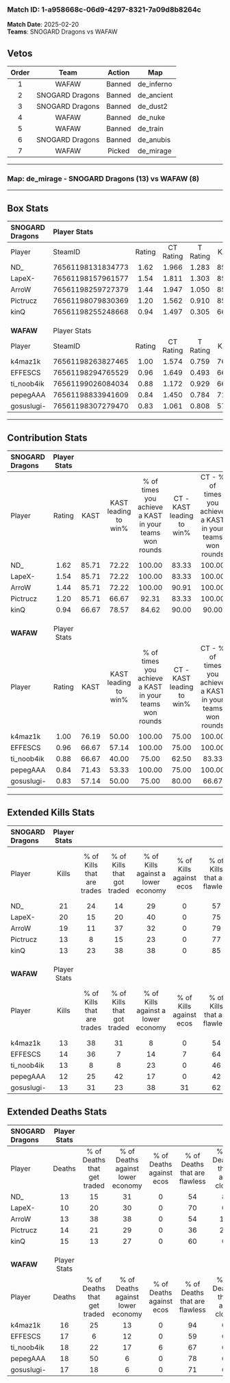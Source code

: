 ### Match ID: 1-a958668c-06d9-4297-8321-7a09d8b8264c  
**Match Date**: 2025-02-20  
**Teams**: SNOGARD Dragons vs WAFAW  

## Vetos  

| Order | Team | Action | Map |
| :---: | :--: | :----: | --- |
| 1 | WAFAW | Banned | de_inferno |
| 2 | SNOGARD Dragons | Banned | de_ancient |
| 3 | SNOGARD Dragons | Banned | de_dust2 |
| 4 | WAFAW | Banned | de_nuke |
| 5 | WAFAW | Banned | de_train |
| 6 | SNOGARD Dragons | Banned | de_anubis |
| 7 | WAFAW | Picked | de_mirage |

---  

### **Map**: de_mirage - SNOGARD Dragons (13) vs WAFAW (8)  
---  

## Box Stats  

| **SNOGARD Dragons** | Player Stats      |        |           |          |       |       |       |         |        |      |     |
| :- | :- | :-: | :-: | :-: | :-: | :-: | :-: | :-: | :-: | :-: | :-: |
| Player              | SteamID           | Rating | CT Rating | T Rating | KAST  |  ADR  | Kills | Assists | Deaths | K/D  | HS% |
| ND_                 | 76561198131834773 |  1.62  |   1.966   |  1.283   | 85.71 | 109.0 |  21   |   11    |   13   | 1.62 | 66  |
| LapeX-              | 76561198157961577 |  1.54  |   1.811   |  1.303   | 85.71 | 85.0  |  20   |    3    |   10   | 2.00 | 20  |
| ArroW               | 76561198259727379 |  1.44  |   1.947   |  1.050   | 85.71 | 83.5  |  19   |    6    |   13   | 1.46 | 68  |
| Pictrucz            | 76561198079830369 |  1.20  |   1.562   |  0.910   | 85.71 | 90.8  |  13   |   10    |   14   | 0.93 | 30  |
| kinQ                | 76561198255248668 |  0.94  |   1.497   |  0.305   | 66.67 | 68.3  |  13   |    3    |   15   | 0.87 | 23  |
|                     |                   |        |           |          |       |       |       |         |        |      |     |
|                     |                   |        |           |          |       |       |       |         |        |      |     |
|                     |                   |        |           |          |       |       |       |         |        |      |     |
| **WAFAW**           | Player Stats      |        |           |          |       |       |       |         |        |      |     |
| Player              | SteamID           | Rating | CT Rating | T Rating | KAST  |  ADR  | Kills | Assists | Deaths | K/D  | HS% |
| k4maz1k             | 76561198263827465 |  1.00  |   1.574   |  0.759   | 76.19 | 68.4  |  13   |    8    |   16   | 0.81 | 46  |
| EFFESCS             | 76561198294765529 |  0.96  |   1.649   |  0.493   | 66.67 | 73.7  |  14   |    7    |   17   | 0.82 | 50  |
| ti_noob4ik          | 76561199026084034 |  0.88  |   1.172   |  0.929   | 66.67 | 72.2  |  13   |    4    |   18   | 0.72 | 53  |
| pepegAAA            | 76561198833941609 |  0.84  |   1.450   |  0.784   | 71.43 | 60.7  |  12   |    5    |   18   | 0.67 | 83  |
| gosuslugi-          | 76561198307279470 |  0.83  |   1.061   |  0.808   | 57.14 | 74.5  |  13   |    2    |   17   | 0.76 | 15  |
---  

## Contribution Stats  

| **SNOGARD Dragons** | Player Stats |       |                      |                                                        |                           |                                                             |                          |                                                            |
| :- | :-: | :-: | :-: | :-: | :-: | :-: | :-: | :-: |
| Player              |    Rating    | KAST  | KAST leading to win% | % of times you achieve a KAST in your teams won rounds | CT - KAST leading to win% | CT - % of times you achieve a KAST in your teams won rounds | T - KAST leading to win% | T - % of times you achieve a KAST in your teams won rounds |
| ND_                 |     1.62     | 85.71 |        72.22         |                         100.00                         |           83.33           |                           100.00                            |          50.00           |                           100.00                           |
| LapeX-              |     1.54     | 85.71 |        72.22         |                         100.00                         |           83.33           |                           100.00                            |          50.00           |                           100.00                           |
| ArroW               |     1.44     | 85.71 |        72.22         |                         100.00                         |           90.91           |                           100.00                            |          42.86           |                           100.00                           |
| Pictrucz            |     1.20     | 85.71 |        66.67         |                         92.31                          |           83.33           |                           100.00                            |          33.33           |                           66.67                            |
| kinQ                |     0.94     | 66.67 |        78.57         |                         84.62                          |           90.00           |                            90.00                            |          50.00           |                           66.67                            |
|                     |              |       |                      |                                                        |                           |                                                             |                          |                                                            |
|                     |              |       |                      |                                                        |                           |                                                             |                          |                                                            |
|                     |              |       |                      |                                                        |                           |                                                             |                          |                                                            |
| **WAFAW**           | Player Stats |       |                      |                                                        |                           |                                                             |                          |                                                            |
| Player              |    Rating    | KAST  | KAST leading to win% | % of times you achieve a KAST in your teams won rounds | CT - KAST leading to win% | CT - % of times you achieve a KAST in your teams won rounds | T - KAST leading to win% | T - % of times you achieve a KAST in your teams won rounds |
| k4maz1k             |     1.00     | 76.19 |        50.00         |                         100.00                         |           75.00           |                           100.00                            |          25.00           |                           100.00                           |
| EFFESCS             |     0.96     | 66.67 |        57.14         |                         100.00                         |           75.00           |                           100.00                            |          33.33           |                           100.00                           |
| ti_noob4ik          |     0.88     | 66.67 |        40.00         |                         75.00                          |           62.50           |                            83.33                            |          14.29           |                           50.00                            |
| pepegAAA            |     0.84     | 71.43 |        53.33         |                         100.00                         |           75.00           |                           100.00                            |          28.57           |                           100.00                           |
| gosuslugi-          |     0.83     | 57.14 |        50.00         |                         75.00                          |           80.00           |                            66.67                            |          28.57           |                           100.00                           |
---  

## Extended Kills Stats  

| **SNOGARD Dragons** | Player Stats |                            |                            |                                    |                         |                              |                                 |                                       |                    |           |
| :- | :-: | :-: | :-: | :-: | :-: | :-: | :-: | :-: | :-: | :-: |
| Player              |    Kills     | % of Kills that are trades | % of Kills that got traded | % of Kills against a lower economy | % of Kills against ecos | % of Kills that are flawless | % of Kills that are close duels | % of Kills that are assisted by flash | Pistol Round Kills | AWP Kills |
| ND_                 |      21      |             24             |             14             |                 29                 |            0            |              57              |                5                |                  10                   |         0          |     1     |
| LapeX-              |      20      |             15             |             20             |                 40                 |            0            |              75              |                0                |                  10                   |         11         |     1     |
| ArroW               |      19      |             11             |             37             |                 32                 |            0            |              79              |                5                |                   5                   |         0          |     2     |
| Pictrucz            |      13      |             8              |             15             |                 23                 |            0            |              77              |                8                |                   8                   |         0          |     2     |
| kinQ                |      13      |             23             |             38             |                 38                 |            0            |              85              |                8                |                   8                   |         0          |     0     |
|                     |              |                            |                            |                                    |                         |                              |                                 |                                       |                    |           |
|                     |              |                            |                            |                                    |                         |                              |                                 |                                       |                    |           |
|                     |              |                            |                            |                                    |                         |                              |                                 |                                       |                    |           |
| **WAFAW**           | Player Stats |                            |                            |                                    |                         |                              |                                 |                                       |                    |           |
| Player              |    Kills     | % of Kills that are trades | % of Kills that got traded | % of Kills against a lower economy | % of Kills against ecos | % of Kills that are flawless | % of Kills that are close duels | % of Kills that are assisted by flash | Pistol Round Kills | AWP Kills |
| k4maz1k             |      13      |             38             |             31             |                 8                  |            0            |              54              |                8                |                   0                   |         0          |     0     |
| EFFESCS             |      14      |             36             |             7              |                 14                 |            7            |              64              |                0                |                   0                   |         1          |     2     |
| ti_noob4ik          |      13      |             8              |             8              |                 23                 |            0            |              46              |               23                |                   8                   |         4          |     0     |
| pepegAAA            |      12      |             25             |             42             |                 17                 |            0            |              42              |               17                |                   0                   |         0          |     3     |
| gosuslugi-          |      13      |             31             |             23             |                 38                 |           31            |              62              |                8                |                   0                   |         2          |     0     |
## Extended Deaths Stats  

| **SNOGARD Dragons** | Player Stats |                             |                                   |                          |                               |                            |                           |               |
| :- | :-: | :-: | :-: | :-: | :-: | :-: | :-: | :-: |
| Player              |    Deaths    | % of Deaths that get traded | % of Deaths against lower economy | % of Deaths against ecos | % of Deaths that are flawless | % of Deaths that are close | % of Deaths while blinded | Deaths to AWP |
| ND_                 |      13      |             15              |                31                 |            0             |              54               |             8              |             0             |       2       |
| LapeX-              |      10      |             20              |                30                 |            0             |              70               |             0              |             0             |       1       |
| ArroW               |      13      |             38              |                38                 |            0             |              54               |             15             |             8             |       1       |
| Pictrucz            |      14      |             21              |                29                 |            0             |              36               |             29             |             0             |       2       |
| kinQ                |      15      |             13              |                27                 |            0             |              60               |             0              |             0             |       1       |
|                     |              |                             |                                   |                          |                               |                            |                           |               |
|                     |              |                             |                                   |                          |                               |                            |                           |               |
|                     |              |                             |                                   |                          |                               |                            |                           |               |
| **WAFAW**           | Player Stats |                             |                                   |                          |                               |                            |                           |               |
| Player              |    Deaths    | % of Deaths that get traded | % of Deaths against lower economy | % of Deaths against ecos | % of Deaths that are flawless | % of Deaths that are close | % of Deaths while blinded | Deaths to AWP |
| k4maz1k             |      16      |             25              |                13                 |            0             |              94               |             0              |            13             |       4       |
| EFFESCS             |      17      |              6              |                12                 |            0             |              59               |             6              |             0             |       1       |
| ti_noob4ik          |      18      |             22              |                17                 |            6             |              67               |             6              |             6             |       1       |
| pepegAAA            |      18      |             50              |                 6                 |            0             |              78               |             6              |             6             |       3       |
| gosuslugi-          |      17      |             18              |                 6                 |            0             |              71               |             6              |            18             |       2       |
